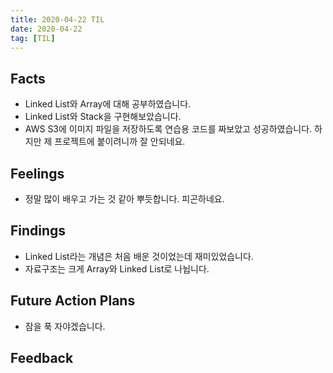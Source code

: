 ```yaml
---
title: 2020-04-22 TIL
date: 2020-04-22
tag: [TIL]
---
```


## Facts

- Linked List와 Array에 대해 공부하였습니다.
- Linked List와 Stack을 구현해보았습니다.
- AWS S3에 이미지 파일을 저장하도록 연습용 코드를 짜보았고 성공하였습니다. 하지만 제 프로젝트에 붙이려니까 잘 안되네요.

## Feelings

- 정말 많이 배우고 가는 것 같아 뿌듯합니다. 피곤하네요.

## Findings

- Linked List라는 개념은 처음 배운 것이었는데 재미있었습니다.
- 자료구조는 크게 Array와 Linked List로 나뉩니다.

## Future Action Plans

- 잠을 푹 자야겠습니다.

## Feedback
